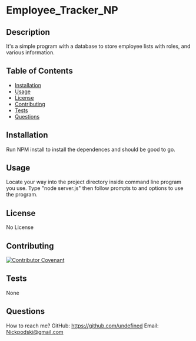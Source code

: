 
# Employee_Tracker_NP



## Description 

It's a simple program with a database to store employee lists with roles, and various information.

## Table of Contents

  * [Installation](#installation)
  * [Usage](#usage)
  * [License](#license)
  * [Contributing](#contributing)
  * [Tests](#tests)
  * [Questions](#questions)

## Installation

  Run NPM install to install the dependences and should be good to go.

## Usage

  Locate your way into the project directory inside command line program you use. Type "node server.js" then follow prompts to and options to use the program.

## License

  No License
  

## Contributing

[![Contributor Covenant](https://img.shields.io/badge/Contributor%20Covenant-2.0-4baaaa.svg)](code_of_conduct.md)

## Tests

  None

## Questions

  How to reach me?
  GitHub: https://github.com/undefined
  Email: Nickpodski@gmail.com
  